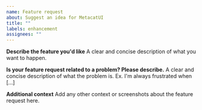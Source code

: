 ```yaml
---
name: Feature request
about: Suggest an idea for MetacatUI
title: ""
labels: enhancement
assignees: ""
---
```


**Describe the feature you'd like**
A clear and concise description of what you want to happen.

**Is your feature request related to a problem? Please describe.**
A clear and concise description of what the problem is. Ex. I'm always frustrated when [...]

**Additional context**
Add any other context or screenshots about the feature request here.
